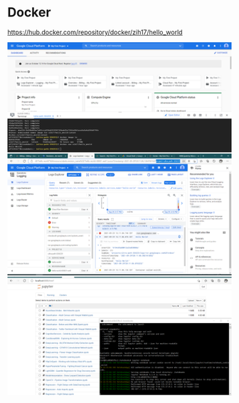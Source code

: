 # Docker
https://hub.docker.com/repository/docker/zih17/hello_world

![image](https://github.com/angel4576/Docker/blob/master/command.png)
![image](https://github.com/angel4576/Docker/blob/master/result.png)
![image](https://github.com/angel4576/Docker/blob/master/jupyter.png)
